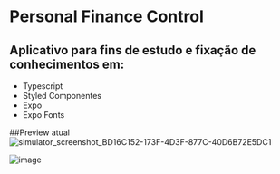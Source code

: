 # Personal Finance Control
## Aplicativo para fins de estudo e fixação de conhecimentos em:
- Typescript
- Styled Componentes
- Expo
- Expo Fonts

##Preview atual
![simulator_screenshot_BD16C152-173F-4D3F-877C-40D6B72E5DC1](https://user-images.githubusercontent.com/18725901/132071363-7c3995d8-57c2-4de1-9439-9c9ebdbda745.png)

![image](https://user-images.githubusercontent.com/18725901/132071517-7e5779df-f016-47b3-8748-64a2bccf7d48.png)
